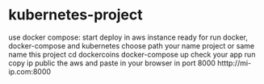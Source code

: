 # kubernetes-project

use docker compose:
start deploy in aws
instance ready for run docker, docker-compose and kubernetes
choose path your name project or same name this project
cd dockercoins
docker-compose up
check your app run 
copy ip public the aws and paste in your browser in port 8000   htttp://mi-ip.com:8000

